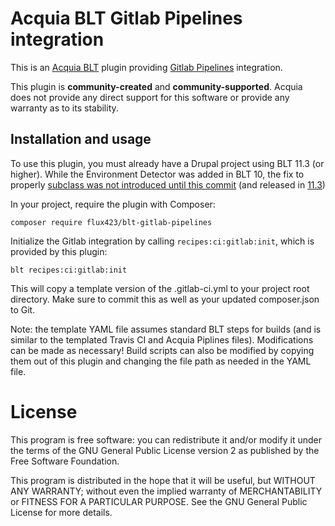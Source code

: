 Acquia BLT Gitlab Pipelines integration
====

This is an [Acquia BLT](https://github.com/acquia/blt) plugin providing [Gitlab Pipelines](https://docs.gitlab.com/ee/ci/pipelines/) integration.

This plugin is **community-created** and **community-supported**. Acquia does not provide any direct support for this software or provide any warranty as to its stability.

## Installation and usage

To use this plugin, you must already have a Drupal project using BLT 11.3 (or higher). While the Environment Detector was added in BLT 10, the fix to properly [subclass was not introduced until this commit](https://github.com/acquia/blt/pull/4017) (and released in [11.3](https://github.com/acquia/blt/releases/tag/11.3.0))

In your project, require the plugin with Composer:

`composer require flux423/blt-gitlab-pipelines`

Initialize the Gitlab integration by calling `recipes:ci:gitlab:init`, which is provided by this plugin:

`blt recipes:ci:gitlab:init`

This will copy a template version of the .gitlab-ci.yml to your project root directory. Make sure to commit this as well as your updated composer.json to Git.

Note: the template YAML file assumes standard BLT steps for builds (and is similar to the templated Travis CI and Acquia Piplines files). Modifications can be made as necessary! Build scripts can also be modified by copying them out of this plugin and changing the file path as needed in the YAML file. 

# License

This program is free software: you can redistribute it and/or modify it under the terms of the GNU General Public License version 2 as published by the Free Software Foundation.

This program is distributed in the hope that it will be useful, but WITHOUT ANY WARRANTY; without even the implied warranty of MERCHANTABILITY or FITNESS FOR A PARTICULAR PURPOSE.  See the GNU General Public License for more details.
